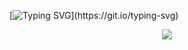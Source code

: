 [![Typing SVG](https://readme-typing-svg.herokuapp.com?color=%2336BCF7&center=true&multiline=true&width=600&height=60&lines=Welcome+My+Github+Profile;You+can+check+out+the+simple+projects+I've+done+here.)](https://git.io/typing-svg)

<p align="center">
<img src="https://github-readme-stats.vercel.app/api/top-langs/?username=bestinspire&layout=compact)](https://github.com/bestinspire/github-readme-stats">
</p>

